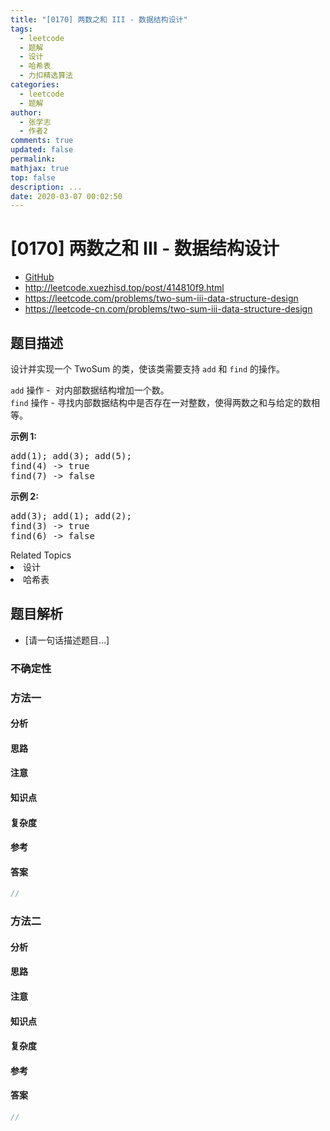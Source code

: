 ```yaml
---
title: "[0170] 两数之和 III - 数据结构设计"
tags:
  - leetcode
  - 题解
  - 设计
  - 哈希表
  - 力扣精选算法
categories:
  - leetcode
  - 题解
author:
  - 张学志
  - 作者2
comments: true
updated: false
permalink:
mathjax: true
top: false
description: ...
date: 2020-03-07 00:02:50
---
```



# [0170] 两数之和 III - 数据结构设计
* [GitHub](https://github.com/algoboy101/LeetCodeCrowdsource/tree/master/_posts/QA/%5B0170%5D%20%E4%B8%A4%E6%95%B0%E4%B9%8B%E5%92%8C%20III%20-%20%E6%95%B0%E6%8D%AE%E7%BB%93%E6%9E%84%E8%AE%BE%E8%AE%A1.md)
* http://leetcode.xuezhisd.top/post/414810f9.html
* https://leetcode.com/problems/two-sum-iii-data-structure-design
* https://leetcode-cn.com/problems/two-sum-iii-data-structure-design


## 题目描述

<p>设计并实现一个&nbsp;TwoSum 的类，使该类需要支持 <code>add</code>&nbsp;和&nbsp;<code>find</code>&nbsp;的操作。</p>

<p><code>add</code>&nbsp;操作 -&nbsp; 对内部数据结构增加一个数。<br>
<code>find</code> 操作 - 寻找内部数据结构中是否存在一对整数，使得两数之和与给定的数相等。</p>

<p><strong>示例&nbsp;1:</strong></p>

<pre>add(1); add(3); add(5);
find(4) -&gt; true
find(7) -&gt; false
</pre>

<p><strong>示例&nbsp;2:</strong></p>

<pre>add(3); add(1); add(2);
find(3) -&gt; true
find(6) -&gt; false</pre>
<div><div>Related Topics</div><div><li>设计</li><li>哈希表</li></div></div>


## 题目解析
* [请一句话描述题目...]

### 不确定性


### 方法一

#### 分析

#### 思路

#### 注意

#### 知识点

#### 复杂度

#### 参考

#### 答案

```cpp
//
```


### 方法二

#### 分析

#### 思路

#### 注意

#### 知识点

#### 复杂度

#### 参考

#### 答案

```cpp
//
```



